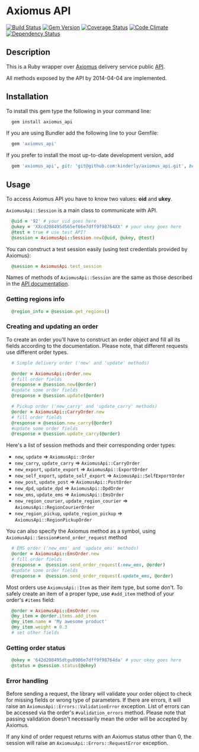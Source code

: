 # Axiomus API

[![Build Status](https://travis-ci.org/kinderly/axiomus_api.svg)](https://travis-ci.org/kinderly/axiomus_api)
[![Gem Version](https://badge.fury.io/rb/axiomus_api.png)](http://badge.fury.io/rb/axiomus_api)
[![Coverage Status](https://coveralls.io/repos/kinderly/axiomus_api/badge.png)](https://coveralls.io/r/kinderly/axiomus_api)
[![Code Climate](https://codeclimate.com/github/kinderly/axiomus_api.png)](https://codeclimate.com/github/kinderly/axiomus_api)
[![Dependency Status](https://gemnasium.com/kinderly/axiomus_api.svg)](https://gemnasium.com/kinderly/axiomus_api)

## Description

This is a Ruby wrapper over [Axiomus](http://www.axiomus.ru "axiomus.ru") delivery service public [API](http://www.axiomus.ru/customers/api/ "Axiomus API").

All methods exposed by the API by 2014-04-04 are implemented.

## Installation

To install this gem type the following in your command line:
```bash
  gem install axiomus_api
```
If you are using Bundler add the following line to your Gemfile:
```ruby
  gem 'axiomus_api'
```

If you prefer to install the most up-to-date development version, add

```ruby
  gem 'axiomus_api', git: 'git@github.com:kinderly/axiomus_api.git', branch: 'master'
```
## Usage

To access Axiomus API you have to know two values: **oid** and **ukey**.

`AxiomusApi::Session` is a main class to communicate with API.

```ruby
  @uid = '92' # your uid goes here
  @ukey = 'XXcd208495d565ef66e7dff9f98764XX' # your ukey goes here
  @test = true # use test API?
  @session = AxiomusApi::Session.new(@uid, @ukey, @test)
```

You can construct a test session easily (using test credentials provided by Axiomus):
```ruby
  @session = AxiomusApi.test_session
```

Names of methods of `AxiomusApi::Session` are the same as those described in the [API documentation](http://www.axiomus.ru/customers/api/ "Axiomus API").

### Getting regions info
```ruby
  @region_info = @session.get_regions()
```

### Creating and updating an order

To create an order you'll have to construct an order object and fill all its fields according to the documentation. Please note, that different requests use different order types.

```ruby
  # Simple delivery order ('new' and 'update' methods)

  @order = AxiomusApi::Order.new
  # fill order fields
  @response = @session.new(@order)
  #update some order fields
  @response = @session.update(@order)

  # Pickup order ('new_carry' and 'update_carry' methods)
  @order = AxiomusApi::CarryOrder.new
  # fill order fields
  @response = @session.new_carry(@order)
  #update some order fields
  @response = @session.update_carry(@order)
```

Here's a list of session methods and their corresponding order types:
* `new`, `update` => `AxiomusApi::Order`
* `new_carry`, `update_carry` => `AxiomusApi::CarryOrder`
* `new_export`, `update_export` => `AxiomusApi::ExportOrder`
* `new_self_export`, `update_self_export` => `AxiomusApi::SelfExportOrder`
* `new_post`, `update_post` => `AxiomusApi::PostOrder`
* `new_dpd`, `update_dpd` => `AxiomusApi::DpdOrder`
* `new_ems`, `update_ems` => `AxiomusApi::EmsOrder`
* `new_region_courier`, `update_region_courier` => `AxiomusApi::RegionCourierOrder`
* `new_region_pickup`, `update_region_pickup` => `AxiomusApi::RegionPickupOrder`

You can also specify the Axiomus method as a symbol, using `AxiomusApi::Session#send_order_request` method

```ruby
  # EMS order ('new_ems' and 'update_ems' methods)
  @order = AxiomusApi::EmsOrder.new
  # fill order fields
  @response =  @session.send_order_request(:new_ems, @order)
  #update some order fields
  @response =  @session.send_order_request(:update_ems, @order)
```

Most orders use `AxiomusApi::Item` as their item type, but some don't. To safely create an item of a proper type, use `#add_item` method of your order's `#items` field:

```ruby
  @order = AxiomusApi::EmsOrder.new
  @my_item = @order.items.add_item
  @my_item.name = 'My awesome product'
  @my_item.weight = 0.3
  # set other fields
```

### Getting order status
```ruby
  @okey = '642d208495dtgu8906e7dff9f98764da' # your okey goes here
  @status = @session.status(@okey)
```

### Error handling

Before sending a request, the library will validate your order object to check for missing fields or wrong type of parameters. If there are errors, it will raise an `AxiomusApi::Errors::ValidationError` exception. List of errors can be accessed via the order's `#validation_errors` method. Please note that passing validation doesn't necessarily mean the order will be accepted by Axiomus.

If any kind of order request returns with an Axiomus status other than 0, the session will raise an `AxiomusApi::Errors::RequestError` exception.


